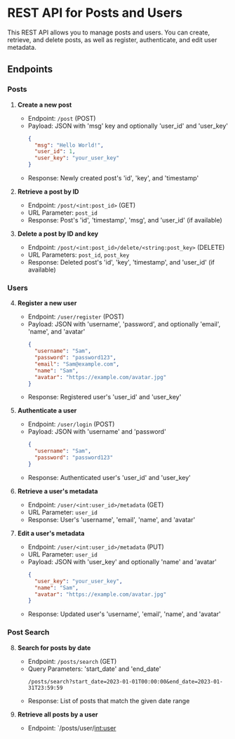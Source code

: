 # REST API for Posts and Users

This REST API allows you to manage posts and users. You can create, retrieve, and delete posts, as well as register, authenticate, and edit user metadata.

## Endpoints

### Posts

1. **Create a new post**
   - Endpoint: `/post` (POST)
   - Payload: JSON with 'msg' key and optionally 'user_id' and 'user_key'
     ```json
     {
       "msg": "Hello World!",
       "user_id": 1,
       "user_key": "your_user_key"
     }
     ```
   - Response: Newly created post's 'id', 'key', and 'timestamp'

2. **Retrieve a post by ID**
   - Endpoint: `/post/<int:post_id>` (GET)
   - URL Parameter: `post_id`
   - Response: Post's 'id', 'timestamp', 'msg', and 'user_id' (if available)

3. **Delete a post by ID and key**
   - Endpoint: `/post/<int:post_id>/delete/<string:post_key>` (DELETE)
   - URL Parameters: `post_id`, `post_key`
   - Response: Deleted post's 'id', 'key', 'timestamp', and 'user_id' (if available)

### Users

4. **Register a new user**
   - Endpoint: `/user/register` (POST)
   - Payload: JSON with 'username', 'password', and optionally 'email', 'name', and 'avatar'
     ```json
     {
       "username": "Sam",
       "password": "password123",
       "email": "Sam@example.com",
       "name": "Sam",
       "avatar": "https://example.com/avatar.jpg"
     }
     ```
   - Response: Registered user's 'user_id' and 'user_key'

5. **Authenticate a user**
   - Endpoint: `/user/login` (POST)
   - Payload: JSON with 'username' and 'password'
     ```json
     {
       "username": "Sam",
       "password": "password123"
     }
     ```
   - Response: Authenticated user's 'user_id' and 'user_key'

6. **Retrieve a user's metadata**
   - Endpoint: `/user/<int:user_id>/metadata` (GET)
   - URL Parameter: `user_id`
   - Response: User's 'username', 'email', 'name', and 'avatar'

7. **Edit a user's metadata**
   - Endpoint: `/user/<int:user_id>/metadata` (PUT)
   - URL Parameter: `user_id`
   - Payload: JSON with 'user_key' and optionally 'name' and 'avatar'
     ```json
     {
       "user_key": "your_user_key",
       "name": "Sam",
       "avatar": "https://example.com/avatar.jpg"
     }
     ```
   - Response: Updated user's 'username', 'email', 'name', and 'avatar'

### Post Search

8. **Search for posts by date**
   - Endpoint: `/posts/search` (GET)
   - Query Parameters: 'start_date' and 'end_date'
     ```
     /posts/search?start_date=2023-01-01T00:00:00&end_date=2023-01-31T23:59:59
     ```
   - Response: List of posts that match the given date range

9. **Retrieve all posts by a user**
   - Endpoint: `/posts/user/<int:user>
